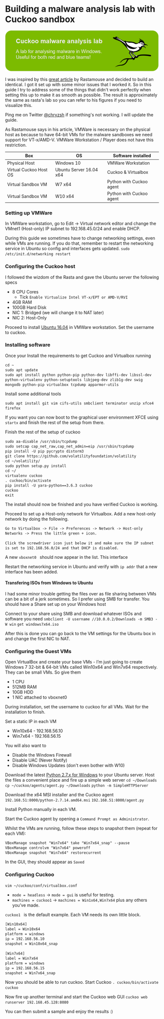 # Building a malware analysis lab with Cuckoo sandbox
![](/assets/cuckoo.png)

I was inspired by this [great article](https://rastamouse.me/2017/05/playing-with-cuckoo/) by Rastamouse and decided to build an identical. I got it set up with some minor issues that I worked it. So in this guide I try to address some of the things that didn't work perfectly when setting this up to make it as smooth as possible. The result is approximately the same as rasta's lab so you can refer to his figures if you need to visualize this.

Ping me on Twitter [@chryzsh](https://twitter.com/chryzsh) if something's not working. I will update the guide.

As Rastamouse says in his article, VMWare is necessary on the physical host as because to have 64-bit VMs for the malware sandboxes we need support for VT-x/AMD-V. VMWare Workstation / Player does not have this restriction.

| Box | OS | Software installed |
| --- | --- | --- |
| Physical Host | Windows 10 | VMWare Workstation |
| Virtual Cuckoo Host OS | Ubuntu Server 16.04 x64 | Cuckoo & Virtualbox |
| Virtual Sandbox VM | W7 x64 | Python with Cuckoo agent |
| Virtual Sandbox VM | W10 x64 | Python with Cuckoo agent |





### Setting up VMWare
In VMWare workstation, go to Edit -> Virtual network editor and change the VMnet1 (Host-only) IP subnet to 192.168.45.0/24 and enable DHCP.

During this guide we sometimes have to change networking settings, even while VMs are running. If you do that, remember to restart the networking service in Ubuntu so config and interfaces gets updated.
`sudo /etc/init.d/networking restart`

### Configuring the Cuckoo host
I followed the wizdom of the Rasta and gave the Ubuntu server the following specs
* 8 CPU Cores
    * Tick `Enable Virtualize Intel VT-x/EPT or AMD-V/RVI`
* 4GB RAM
* 100GB Hard Disk
* NIC 1: Bridged (we will change it to NAT later)
* NIC 2: Host-Only

Proceed to install [Ubuntu 16.04](http://releases.ubuntu.com/16.04/) in VMWare workstation. Set the username to cuckoo.


### Installing software
Once your Install the requirements to get Cuckoo and Virtualbox running
```
cd ~
sudo apt update
sudo apt install python python-pip python-dev libffi-dev libssl-dev python-virtualenv python-setuptools libjpeg-dev zlib1g-dev swig mongodb python-pip virtualbox tcpdump apparmor-utils
```

Install some additional tools
```
sudo apt install git vim cifs-utils smbclient terminator unzip xfce4 firefox
```

If you want you can now boot to the graphical user environment XFCE using `startx` and finish the rest of the setup from there.

Finish the rest of the setup of cuckoo
```
sudo aa-disable /usr/sbin/tcpdump
sudo setcap cap_net_raw,cap_net_admin=eip /usr/sbin/tcpdump
pip install -U pip pycrypto distorm3
git clone https://github.com/volatilityfoundation/volatility
cd ~/volatility/
sudo python setup.py install
cd ~/
virtualenv cuckoo
. cuckoo/bin/activate
pip install -U yara-python==3.6.3 cuckoo
cuckoo
exit
```

The install should now be finished and you have verified Cuckoo is working.

Proceed to set up a Host-only network for Virtualbox. Add a new host-only network by doing the following.
```
Go to Virtualbox -> File -> Preferences -> Network -> Host-only Networks -> Press the little green + icon.

Click the screwdriver icon just below it and make sure the IP subnet is set to 192.168.56.0/24 and that DHCP is disabled.
```

A new `vboxnet0 ` should now appear in the list. This interface

  Restart the networking service in Ubuntu and verify with `ip addr` that a new interface has been added.

#### Transfering ISOs from Windows to Ubuntu
I had some minor trouble getting the files over as file sharing between VMs can be a bit of a jerk sometimes. So I prefer using SMB for transfer. You should have a Share set up on your Windows host 

Connect to your share using SMB and download whatever ISOs and software you need
`smbclient -U username //10.0.0.2/Downloads -m SMB3 -W win`
`get windows7x64.iso`

After this is done you can go back to the VM settings for the Ubuntu box in and change the first NIC to NAT.

### Configuring the Guest VMs
Open VirtualBox and create your base VMs - I’m just going to create Windows 7 32-bit & 64-bit VMs called Win10x64 and Win7x64 respectively. They can be small VMs. So give them

 * 1 CPU
 * 512MB RAM
 * 10GB HDD 
 * 1 NIC attached to vboxnet0

During installation, set the username to cuckoo for all VMs. Wait for the installation to finish.

Set a static IP in each VM
* Win10x64 - 192.168.56.10
* Win7x64 - 192.168.56.15


You will also want to
* Disable the Windows Firewall
* Disable UAC (Never Notify)
* Disable Windows Updates (don't even bother with W10)


Download the latest [Python 2.7.x for Windows](https://www.python.org/downloads/release/python-2714/) to your Ubuntu server. Host the files a convenient place and fire up a simple web server
`cd ~/Downloads`
`cp ~/cuckoo/agents/agent.py ~/Downloads`
`python -m SimpleHTTPServer`

Download the x64 MSI installer and the Cuckoo agent
`192.168.51:8000/python-2.7.14.amd64.msi`
`192.168.51:8000/agent.py`

Install Python manually in each VM.

Start the Cuckoo agent by opening a `Command Prompt as Administrator`.

Whilst the VMs are running, follow these steps to snapshot them (repeat for each VM):
```
VBoxManage snapshot "Win7x64" take "Win7x64_snap" --pause
VBoxManage controlvm "Win7x64" poweroff
VBoxManage snapshot "Win7x64" restorecurrent
```

In the GUI, they should appear as `Saved`


### Configuring Cuckoo

`vim ~/cuckoo/conf/virtualbox.conf`


* `mode = headless` -> `mode = gui` is useful for testing.
* `machines = cuckoo1` -> `machines = Win1x64,Win7x64` plus any others you’ve made.

`cuckoo1 ` is the default example. Each VM needs its own little block.
```
[Win10x64]
label = Win10x64
platform = windows
ip = 192.168.56.10
snapshot = Win10x64_snap

[Win7x64]
label = Win7x64
platform = windows
ip = 192.168.56.15
snapshot = Win7x64_snap
```

Now you should be able to run cuckoo. Start Cuckoo
`. cuckoo/bin/activate`
`cuckoo`

Now fire up another terminal and start the Cuckoo web GUI
`cuckoo web runserver 192.168.45.128:8080`


You can then submit a sample and enjoy the results :)